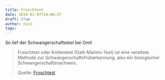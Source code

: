 ```yaml
---
title: Froschtest
date: 2019-01-07T14:00:57
draft: true
author: nico
tags:
---
```


So lief der Schwangerschaftstest bei Omi!

> Froschtest oder Krötentest (Galli-Mainini-Test) ist eine veraltete Methode zur
> Schwangerschaftsfrüherkennung, also ein biologischer Schwangerschaftsnachweis.
>
> Quelle: [Froschtest](https://de.wikipedia.org/wiki/Froschtest)
